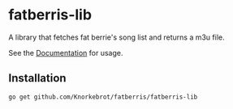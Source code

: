 fatberris-lib
=============

A library that fetches fat berrie's song list and returns a m3u file.

See the [Documentation][1] for usage.

Installation
------------

	go get github.com/Knorkebrot/fatberris/fatberris-lib

[1]: http://godoc/github.com/Knorkebrot/fatberris/fatberris-lib
